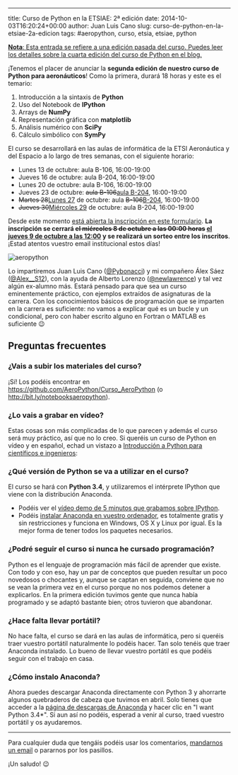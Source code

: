 ---
title: Curso de Python en la ETSIAE: 2ª edición
date: 2014-10-03T16:20:24+00:00
author: Juan Luis Cano
slug: curso-de-python-en-la-etsiae-2a-edicion
tags: #aeropython, curso, etsia, etsiae, python

<ins datetime="2015-10-15T10:36:08+00:00"><strong>Nota</strong>: Esta entrada se refiere a una edición pasada del curso. Puedes leer los detalles sobre la <a href="https://pybonacci.org/2015/10/15/curso-de-python-en-la-etsiae-4a-edicion/" title="Curso de Python en la ETSIAE: 4ª edición">cuarta edición del curso de Python</a> en el blog.</ins>

¡Tenemos el placer de anunciar la **segunda edición de nuestro curso de Python para aeronáuticos**! Como la primera, durará 18 horas y este es el temario:

  1. Introducción a la sintaxis de **Python**
  2. Uso del Notebook de **IPython**
  3. Arrays de **NumPy**
  4. Representación gráfica con **matplotlib**
  5. Análisis numérico con **SciPy**
  6. Cálculo simbólico con **SymPy**

El curso se desarrollará en las aulas de informática de la ETSI Aeronáutica y del Espacio a lo largo de tres semanas, con el siguiente horario:

  * Lunes 13 de octubre: aula B-106, 16:00-19:00
  * Jueves 16 de octubre: aula B-204, 16:00-19:00
  * Lunes 20 de octubre: aula B-106, 16:00-19:00
  * Jueves 23 de octubre: <del datetime="2014-10-24T09:33:37+00:00">aula B-106</del><ins datetime="2014-10-24T09:33:37+00:00">aula B-204</ins>, 16:00-19:00
  * <del datetime="2014-10-24T09:33:37+00:00">Martes 28</del><ins datetime="2014-10-24T09:33:37+00:00">Lunes 27</ins> de octubre: aula <del datetime="2014-10-24T09:33:37+00:00">B-106</del><ins datetime="2014-10-24T09:33:37+00:00">B-204</ins>, 16:00-19:00
  * <del datetime="2014-10-24T09:33:37+00:00">Jueves 30</del><ins datetime="2014-10-24T09:33:37+00:00">Miércoles 29</ins> de octubre: aula B-204, 16:00-19:00

<!--more-->

Desde este momento [está abierta la inscripción en este formulario](http://goo.gl/forms/0TeouPSwHU). **La inscripción se cerrará <del datetime="2014-10-06T20:08:04+00:00">el miércoles 8 de octubre a las 00:00 horas</del> <ins datetime="2014-10-06T20:08:04+00:00">el jueves 9 de octubre a las 12:00</ins> y se realizará un sorteo entre los inscritos**. ¡Estad atentos vuestro email institucional estos días!

![aeropython](https://pybonacci.org/images/2014/10/aeropython.jpg)

Lo impartiremos Juan Luis Cano ([@Pybonacci](http://twitter.com/Pybonacci)) y mi compañero Álex Sáez ([@Alex__S12](http://twitter.com/Alex__S12)), con la ayuda de Alberto Lorenzo ([@newlawrence](http://twitter.com/newlawrence)) y tal vez algún ex-alumno más. Estará pensado para que sea un curso eminentemente práctico, con ejemplos extraídos de asignaturas de la carrera. Con los conocimientos básicos de programación que se imparten en la carrera es suficiente: no vamos a explicar qué es un bucle y un condicional, pero con haber escrito alguno en Fortran o MATLAB es suficiente 😉

## Preguntas frecuentes

### ¿Vais a subir los materiales del curso?

¡Sí! Los podéis encontrar en <https://github.com/AeroPython/Curso_AeroPython> (o <http://bit.ly/notebooksaeropython>).

### ¿Lo vais a grabar en vídeo?

Estas cosas son más complicadas de lo que parecen y además el curso será muy práctico, así que no lo creo. Si queréis un curso de Python en vídeo y en español, echad un vistazo a [Introducción a Python para científicos e ingenieros](http://bit.ly/curso-python-vid):



### ¿Qué versión de Python se va a utilizar en el curso?

El curso se hará con **Python 3.4**, y utilizaremos el intérprete IPython que viene con la distribución Anaconda.

  * Podéis ver el [vídeo demo de 5 minutos que grabamos sobre IPython](http://youtu.be/C0D9KQdigGk).
  * Podéis [instalar Anaconda en vuestro ordenador](http://continuum.io/downloads), es totalmente gratis y sin restricciones y funciona en Windows, OS X y Linux por igual. Es la mejor forma de tener todos los paquetes necesarios.

### ¿Podré seguir el curso si nunca he cursado programación?

Python es el lenguaje de programación más fácil de aprender que existe. Con todo y con eso, hay un par de conceptos que pueden resultar un poco novedosos o chocantes y, aunque se captan en seguida, conviene que no se vean la primera vez en el curso porque no nos podemos detener a explicarlos. En la primera edición tuvimos gente que nunca había programado y se adaptó bastante bien; otros tuvieron que abandonar.

### ¿Hace falta llevar portátil?

No hace falta, el curso se dará en las aulas de informática, pero si queréis traer vuestro portátil naturalmente lo podéis hacer. Tan solo tenéis que traer Anaconda instalado. Lo bueno de llevar vuestro portátil es que podéis seguir con el trabajo en casa.

### ¿Cómo instalo Anaconda?

Ahora puedes descargar Anaconda directamente con Python 3 y ahorrarte algunos quebraderos de cabeza que tuvimos en abril. Solo tienes que acceder a la [página de descargas de Anaconda](http://continuum.io/downloads) y hacer clic en "I want Python 3.4*". Si aun así no podéis, esperad a venir al curso, traed vuestro portátil y os ayudaremos.

* * *

Para cualquier duda que tengáis podéis usar los comentarios, [mandarnos un email](https://pybonacci.org/contacto/) o pararnos por los pasillos.

¡Un saludo! 😉
